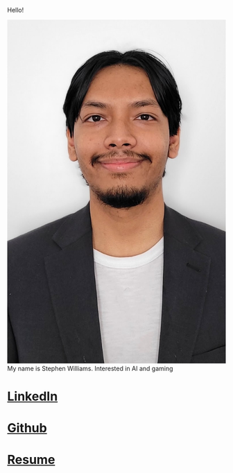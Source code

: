 

 Hello!
 
![screenshot](Resized_20220310_143411.jpeg)
 My name is Stephen Williams. Interested in AI and gaming
# [LinkedIn](https://www.linkedin.com/in/stephen-williams-7843271a3/)
# [Github](https://github.com/Svalentinow)
# [Resume](https://github.com/Svalentinow/svalentinow.github.io/blob/database/Stephen%20Williams_Resume_2023-1.pdf)


